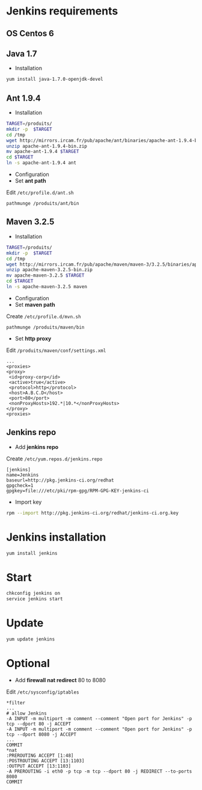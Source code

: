 # Jenkins requirements
## OS Centos 6
## Java 1.7
- Installation

 ```bash
yum install java-1.7.0-openjdk-devel
```

## Ant 1.9.4
- Installation

 ```bash
TARGET=/produits/
mkdir -p  $TARGET
cd /tmp
wget http://mirrors.ircam.fr/pub/apache/ant/binaries/apache-ant-1.9.4-bin.zip
unzip apache-ant-1.9.4-bin.zip
mv apache-ant-1.9.4 $TARGET
cd $TARGET
ln -s apache-ant-1.9.4 ant
```

- Configuration
 - Set **ant path**

 Edit `/etc/profile.d/ant.sh`
 ```
pathmunge /produits/ant/bin
```

## Maven 3.2.5
- Installation

 ```bash
TARGET=/produits/
mkdir -p  $TARGET
cd /tmp
wget http://mirrors.ircam.fr/pub/apache/maven/maven-3/3.2.5/binaries/apache-maven-3.2.5-bin.zip
unzip apache-maven-3.2.5-bin.zip
mv apache-maven-3.2.5 $TARGET
cd $TARGET
ln -s apache-maven-3.2.5 maven
```

- Configuration
 - Set **maven path**

 Create `/etc/profile.d/mvn.sh`
 ```
pathmunge /produits/maven/bin
```
 - Set **http proxy**

 Edit `/produits/maven/conf/settings.xml`
 ```
...
<proxies>
 <proxy>
  <id>proxy-corp</id>
  <active>true</active>
  <protocol>http</protocol>
  <host>A.B.C.D</host>
  <port>80</port>
  <nonProxyHosts>192.*|10.*</nonProxyHosts>
 </proxy>
<proxies>
```

## Jenkins repo
- Add **jenkins repo**

 Create `/etc/yum.repos.d/jenkins.repo`
 ```
[jenkins]
name=Jenkins
baseurl=http://pkg.jenkins-ci.org/redhat
gpgcheck=1
gpgkey=file:///etc/pki/rpm-gpg/RPM-GPG-KEY-jenkins-ci
```

- Import key
 ```bash
rpm --import http://pkg.jenkins-ci.org/redhat/jenkins-ci.org.key
```

# Jenkins installation
 ```bash
yum install jenkins
```

# Start
 ```bash
chkconfig jenkins on
service jenkins start
```

# Update
 ```bash
yum update jenkins
```

# Optional
- Add **firewall nat redirect** 80 to 8080
 
 Edit `/etc/sysconfig/iptables`
 ```
*filter
...
# allow Jenkins
-A INPUT -m multiport -m comment --comment "Open port for Jenkins" -p tcp --dport 80 -j ACCEPT
-A INPUT -m multiport -m comment --comment "Open port for Jenkins" -p tcp --dport 8080 -j ACCEPT
...
COMMIT
*nat
:PREROUTING ACCEPT [1:48]
:POSTROUTING ACCEPT [13:1103]
:OUTPUT ACCEPT [13:1103]
-A PREROUTING -i eth0 -p tcp -m tcp --dport 80 -j REDIRECT --to-ports 8080
COMMIT
```
